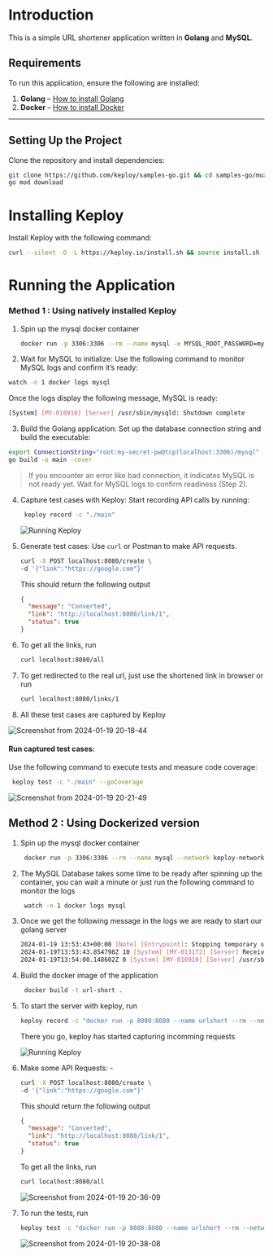 # Introduction

This is a simple URL shortener application written in **Golang** and **MySQL**.

## Requirements

To run this application, ensure the following are installed:

1. **Golang** – [How to install Golang](https://go.dev/doc/install)
2. **Docker** – [How to install Docker](https://docs.docker.com/engine/install)

---

## Setting Up the Project

Clone the repository and install dependencies:

```bash
git clone https://github.com/keploy/samples-go.git && cd samples-go/mux-mysql
go mod download
```

# Installing Keploy

Install Keploy with the following command:

```bash
curl --silent -O -L https://keploy.io/install.sh && source install.sh
```

# Running the Application

### Method 1 : Using natively installed Keploy

1. Spin up the mysql docker container

   ```bash
   docker run -p 3306:3306 --rm --name mysql -e MYSQL_ROOT_PASSWORD=my-secret-pw -d mysql:latest
   ```

2. Wait for MySQL to initialize:
   Use the following command to monitor MySQL logs and confirm it’s ready:

```bash
watch -n 1 docker logs mysql
```

Once the logs display the following message, MySQL is ready:

```bash
[System] [MY-010910] [Server] /usr/sbin/mysqld: Shutdown complete
```

3. Build the Golang application:
   Set up the database connection string and build the executable:

```bash
export ConnectionString="root:my-secret-pw@tcp(localhost:3306)/mysql"
go build -o main -cover
```

> If you encounter an error like bad connection, it indicates MySQL is not ready yet. Wait for MySQL logs to confirm readiness (Step 2).

4. Capture test cases with Keploy:
   Start recording API calls by running:

   ```bash
    keploy record -c "./main"
   ```

   ![Running Keploy](https://github.com/heyyakash/samples-go/assets/85030597/05644fa2-64eb-4cd2-8c08-0c1d0690528f)

5. Generate test cases:
   Use `curl` or Postman to make API requests.

   ```bash
   curl -X POST localhost:8080/create \
   -d '{"link":"https://google.com"}'
   ```

   This should return the following output

   ```json
   {
     "message": "Converted",
     "link": "http://localhost:8080/link/1",
     "status": true
   }
   ```

6. To get all the links, run

   ```bash
   curl localhost:8080/all
   ```

7. To get redirected to the real url, just use the shortened link in browser or run

   ```bash
   curl localhost:8080/links/1
   ```

8. All these test cases are captured by Keploy

![Screenshot from 2024-01-19 20-18-44](https://github.com/heyyakash/samples-go/assets/85030597/5b43b17b-81ef-453f-b843-cb9a7619d157)

#### Run captured test cases:

Use the following command to execute tests and measure code coverage:

```bash
 keploy test -c "./main" --goCoverage
```

![Screenshot from 2024-01-19 20-21-49](https://github.com/heyyakash/samples-go/assets/85030597/8167df44-14ec-4037-a768-5e19f8a81826)

## Method 2 : Using Dockerized version

1. Spin up the mysql docker container

   ```bash
    docker run -p 3306:3306 --rm --name mysql --network keploy-network -e MYSQL_ROOT_PASSWORD=my-secret-pw -d mysql:latest
   ```

2. The MySQL Database takes some time to be ready after spinning up the container, you can wait a minute or just run the following command to monitor the logs

   ```bash
    watch -n 1 docker logs mysql
   ```

3. Once we get the following message in the logs we are ready to start our golang server

   ```bash
   2024-01-19 13:53:43+00:00 [Note] [Entrypoint]: Stopping temporary server
   2024-01-19T13:53:43.854798Z 10 [System] [MY-013172] [Server] Received SHUTDOWN from user root. Shutting down mysqld (Version: 8.2.0).
   2024-01-19T13:54:00.148602Z 0 [System] [MY-010910] [Server] /usr/sbin/mysqld: Shutdown complete (mysqld 8.2.0)  MySQL Community Server - GPL.
   ```

4. Build the docker image of the application

   ```bash
    docker build -t url-short .
   ```

5. To start the server with keploy, run

   ```bash
   keploy record -c "docker run -p 8080:8080 --name urlshort --rm --network keploy-network url-short:latest"
   ```

   There you go, keploy has started capturing incomming requests

   ![Running Keploy](https://github.com/heyyakash/samples-go/assets/85030597/2b4f3c04-4631-4f9a-b317-7fdb6db87879)

6. Make some API Requests: -

   ```bash
   curl -X POST localhost:8080/create \
   -d '{"link":"https://google.com"}'
   ```

   This should return the following output

   ```json
   {
     "message": "Converted",
     "link": "http://localhost:8080/link/1",
     "status": true
   }
   ```

   To get all the links, run

   ```bash
   curl localhost:8080/all
   ```

   ![Screenshot from 2024-01-19 20-36-09](https://github.com/heyyakash/samples-go/assets/85030597/eb17602d-c3cd-43e1-bf64-a55af62902f2)

7. To run the tests, run

   ```bash
   keploy test -c "docker run -p 8080:8080 --name urlshort --rm --network keploy-network url-short:latest"
   ```

   ![Screenshot from 2024-01-19 20-38-08](https://github.com/heyyakash/samples-go/assets/85030597/472cab5e-9687-4fc5-bd57-3c52f56feedf)
